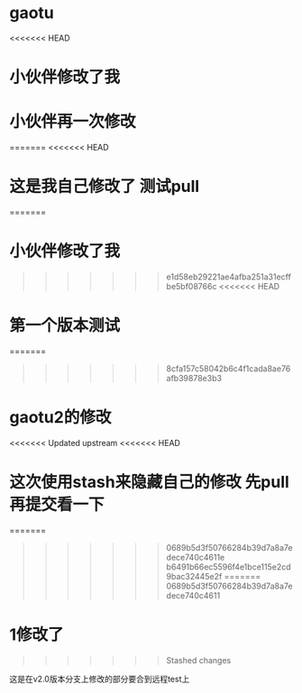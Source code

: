 # gaotu
<<<<<<< HEAD
# 小伙伴修改了我

# 小伙伴再一次修改
=======
<<<<<<< HEAD

# 这是我自己修改了 测试pull
=======
# 小伙伴修改了我
>>>>>>> e1d58eb29221ae4afba251a31ecffbe5bf08766c
<<<<<<< HEAD

# 第一个版本测试
=======
>>>>>>> 8cfa157c58042b6c4f1cada8ae76afb39878e3b3
# gaotu2的修改
<<<<<<< Updated upstream
<<<<<<< HEAD
# 这次使用stash来隐藏自己的修改 先pull再提交看一下
=======
>>>>>>> 0689b5d3f50766284b39d7a8a7edece740c4611e
>>>>>>> b6491b66ec5596f4e1bce115e2cd9bac32445e2f
=======
>>>>>>> 0689b5d3f50766284b39d7a8a7edece740c4611
# 1修改了
>>>>>>> Stashed changes



这是在v2.0版本分支上修改的部分要合到远程test上